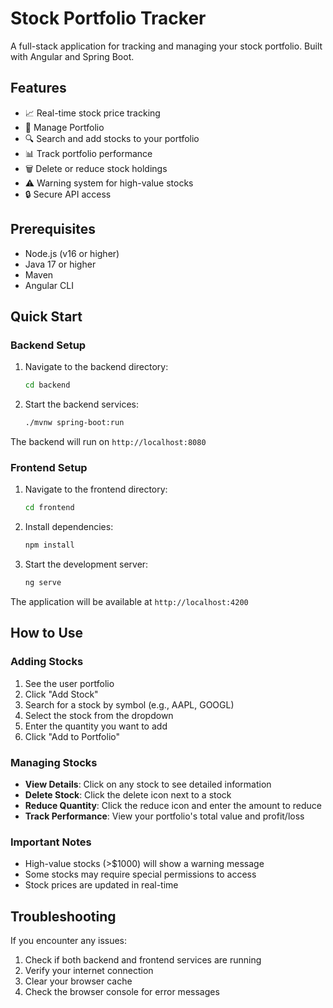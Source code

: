 # Stock Portfolio Tracker

A full-stack application for tracking and managing your stock portfolio. Built with Angular and Spring Boot.

## Features

- 📈 Real-time stock price tracking
- 💼 Manage Portfolio
- 🔍 Search and add stocks to your portfolio
- 📊 Track portfolio performance
- 🗑️ Delete or reduce stock holdings
- ⚠️ Warning system for high-value stocks
- 🔒 Secure API access

## Prerequisites

- Node.js (v16 or higher)
- Java 17 or higher
- Maven
- Angular CLI

## Quick Start

### Backend Setup

1. Navigate to the backend directory:
   ```bash
   cd backend
   ```

2. Start the backend services:
   ```bash
   ./mvnw spring-boot:run
   ```

The backend will run on `http://localhost:8080`

### Frontend Setup

1. Navigate to the frontend directory:
   ```bash
   cd frontend
   ```

2. Install dependencies:
   ```bash
   npm install
   ```

3. Start the development server:
   ```bash
   ng serve
   ```

The application will be available at `http://localhost:4200`

## How to Use

### Adding Stocks

1. See the user portfolio
2. Click "Add Stock"
3. Search for a stock by symbol (e.g., AAPL, GOOGL)
4. Select the stock from the dropdown
5. Enter the quantity you want to add
6. Click "Add to Portfolio"

### Managing Stocks

- **View Details**: Click on any stock to see detailed information
- **Delete Stock**: Click the delete icon next to a stock
- **Reduce Quantity**: Click the reduce icon and enter the amount to reduce
- **Track Performance**: View your portfolio's total value and profit/loss

### Important Notes

- High-value stocks (>$1000) will show a warning message
- Some stocks may require special permissions to access
- Stock prices are updated in real-time

## Troubleshooting

If you encounter any issues:

1. Check if both backend and frontend services are running
2. Verify your internet connection
3. Clear your browser cache
4. Check the browser console for error messages

